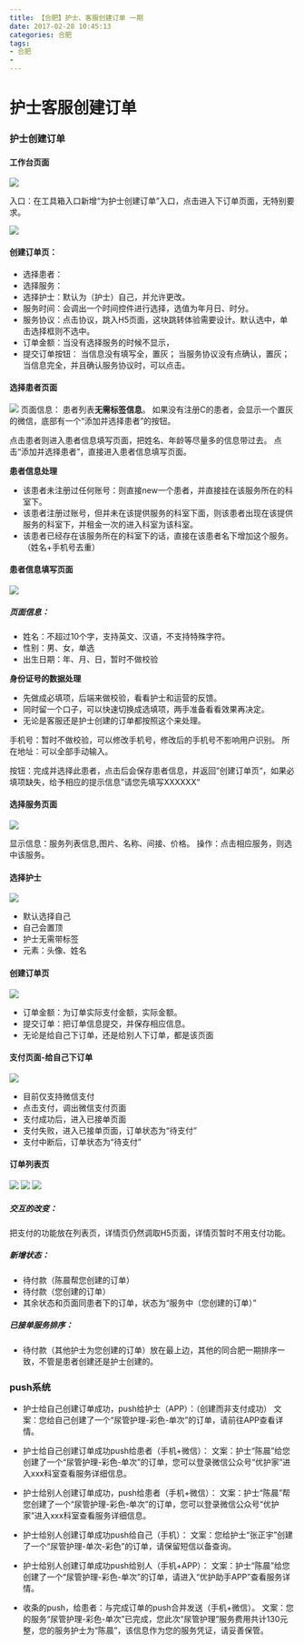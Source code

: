 ```yaml
---
title: 【合肥】护士、客服创建订单 一期
date: 2017-02-28 10:45:13
categories: 合肥 
tags:
- 合肥
- 
---
```



# 护士客服创建订单

<!--more-->

### 护士创建订单

#### 工作台页面
![](/media/14879967017101.jpg)

入口：在工具箱入口新增“为护士创建订单”入口，点击进入下订单页面，无特别要求。


![](/media/14880060889254.jpg)

#### 创建订单页：
- 选择患者：
- 选择服务：
- 选择护士：默认为（护士）自己，并允许更改。
- 服务时间：会调出一个时间控件进行选择，选值为年月日、时分。
- 服务协议：点击协议，跳入H5页面，这块跳转体验需要设计。默认选中，单击选择框则不选中。
- 订单金额：当没有选择服务的时候不显示，
- 提交订单按钮：
当信息没有填写全，置灰；
当服务协议没有点确认，置灰；
当信息完全，并且确认服务协议时，可以点击。

#### 选择患者页面
![](/media/14880067847791.jpg)
页面信息：
患者列表**无需标签信息**。
如果没有注册C的患者，会显示一个置灰的微信，底部有一个“添加并选择患者”的按钮。

点击患者则进入患者信息填写页面，把姓名、年龄等尽量多的信息带过去。
点击“添加并选择患者”，直接进入患者信息填写页面。


**患者信息处理**

- 该患者未注册过任何账号：则直接new一个患者，并直接挂在该服务所在的科室下。
- 该患者注册过账号，但并未在该提供服务的科室下面，则该患者出现在该提供服务的科室下，并租金一次的进入科室为该科室。
- 该患者已经存在该服务所在的科室下的话，直接在该患者名下增加这个服务。（姓名+手机号去重）




#### 患者信息填写页面
![](/media/14880077620315.jpg)

##### 页面信息：
- 姓名：不超过10个字，支持英文、汉语，不支持特殊字符。
- 性别：男、女，单选
- 出生日期：年、月、日，暂时不做校验

**身份证号的数据处理**

- 先做成必填项，后端来做校验，看看护士和运营的反馈。
- 同时留一个口子，可以快速切换成选填项，两手准备看看效果再决定。
- 无论是客服还是护士创建的订单都按照这个来处理。

手机号：暂时不做校验，可以修改手机号，修改后的手机号不影响用户识别。
所在地址：可以全部手动输入。

按钮：完成并选择此患者，点击后会保存患者信息，并返回”创建订单页“，如果必填项缺失，给予相应的提示信息”请您先填写XXXXXX“

#### 选择服务页面
![](/media/14880090419286.jpg)

显示信息：服务列表信息,图片、名称、间接、价格。
操作：点击相应服务，则选中该服务。

#### 选择护士
![](/media/14880094953689.jpg)

- 默认选择自己
- 自己会置顶
- 护士无需带标签
- 元素：头像、姓名

#### 创建订单页
![](/media/14880097358410.jpg)

- 订单金额：为订单实际支付金额，实际金额。
- 提交订单：把订单信息提交，并保存相应信息。
- 无论是给自己下订单，还是给别人下订单，都是该页面

#### 支付页面-给自己下订单
![](/media/14880102692389.jpg)

- 目前仅支持微信支付
- 点击支付，调出微信支付页面
- 支付成功后，进入已接单页面
- 支付失败，进入已接单页面，订单状态为“待支付”
- 支付中断后，订单状态为“待支付”

#### 订单列表页
![](/media/14880105807157.jpg)
![](/media/14880105973295.jpg)
![](/media/14880106534459.jpg)

##### 交互的改变：
把支付的功能放在列表页，详情页仍然调取H5页面，详情页暂时不用支付功能。

##### 新增状态：
- 待付款（陈晨帮您创建的订单）
- 待付款（您创建的订单）
- 其余状态和页面同患者下的订单，状态为“服务中（您创建的订单）”

##### 已接单服务排序：
- 待付款（其他护士为您创建的订单）放在最上边，其他的同合肥一期排序一致，不管是患者创建还是护士创建的。


### push系统
- 护士给自己创建订单成功，push给护士（APP）：（创建而非支付成功）
文案：您给自己创建了一个“尿管护理-彩色-单次”的订单，请前往APP查看详情。

- 护士给自己创建订单成功push给患者（手机+微信）：
文案：护士“陈晨”给您创建了一个“尿管护理-彩色-单次”的订单，您可以登录微信公众号“优护家”进入xxx科室查看服务详细信息。

- 护士给别人创建订单成功，push给患者（手机+微信）：
文案：护士“陈晨”帮您创建了一个“尿管护理-彩色-单次”的订单，您可以登录微信公众号“优护家”进入xxx科室查看服务详细信息。

- 护士给别人创建订单成功push给自己（手机）：
文案：您给护士“张正宇”创建了一个“尿管护理-单次-彩色”的订单，请保留短信以备查询。


- 护士给别人创建订单成功push给别人（手机+APP）：
文案：护士“陈晨”给您创建了一个“尿管护理-彩色-单次”的订单，请进入“优护助手APP”查看服务详情。

- 收条的push，给患者：与完成订单的push合并发送（手机+微信）。
文案：您的服务“尿管护理-彩色-单次”已完成，您此次“尿管护理”服务费用共计130元整，您的服务护士为“陈晨”，该信息作为您的服务凭证，请妥善保管。




